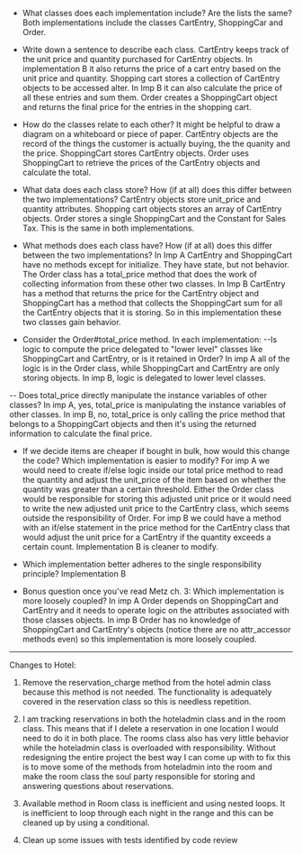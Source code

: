 - What classes does each implementation include? Are the lists the same?
Both implementations include the classes CartEntry, ShoppingCar and Order.

- Write down a sentence to describe each class.
CartEntry keeps track of the unit price and quantity purchased for CartEntry objects.  In implementation B it also returns the price of a cart entry based on the unit price and quantity.
Shopping cart stores a collection of CartEntry objects to be accessed alter. In Imp B it can also calculate the price of all these entries and sum them.
Order creates a ShoppingCart object and returns the final price for the entries in the shopping cart.

- How do the classes relate to each other? It might be helpful to draw a diagram on a whiteboard or piece of paper.
CartEntry objects are the record of the things the customer is actually buying, the the quanity and the price. ShoppingCart stores CartEntry objects. Order uses ShoppingCart to retrieve the prices of the CartEntry objects and calculate the total.

- What data does each class store? How (if at all) does this differ between the two implementations?
CartEntry objects store unit_price and quantity attributes. Shopping cart objects stores an array of CartEntry objects. Order stores a single ShoppingCart and the Constant for Sales Tax.  This is the same in both implementations.

- What methods does each class have? How (if at all) does this differ between the two implementations?
In Imp A CartEntry and ShoppingCart have no methods except for initialize. They have state, but not behavior. The Order class has a total_price method that does the work of collecting information from these other two classes.
In Imp B CartEntry has a method that returns the price for the CartEntry object and ShoppingCart has a method that collects the ShoppingCart sum for all the CartEntry objects that it is storing. So in this implementation these two classes gain behavior.

- Consider the Order#total_price method. In each implementation:
--Is logic to compute the price delegated to "lower level" classes like ShoppingCart and CartEntry, or is it retained in Order?
In imp A all of the logic is in the Order class, while ShoppingCart and CartEntry are only storing objects.
In imp B, logic is delegated to lower level classes.

-- Does total_price directly manipulate the instance variables of other classes?
In imp A, yes, total_price is manipulating the instance variables of other classes.
In imp B, no, total_price is only calling the price method that belongs to a ShoppingCart objects and then it's using the returned information to calculate the final price.

- If we decide items are cheaper if bought in bulk, how would this change the code? Which implementation is easier to modify?
For imp A we would need to create if/else logic inside our total price method to read the quantity and adjust the unit_price of the item based on whether the quantity was greater than a certain threshold. Either the Order class would be responsible for storing this adjusted unit price or it would need to write the new adjusted unit price to the CartEntry class, which seems outside the responsibility of Order.
For imp B we could have a method with an if/else statement in the price method for the CartEntry class that would adjust the unit price for a CartEntry if the quantity exceeds a certain count. Implementation B is cleaner to modify.

- Which implementation better adheres to the single responsibility principle?
Implementation B

- Bonus question once you've read Metz ch. 3: Which implementation is more loosely coupled?
In imp A Order depends on ShoppingCart and CartEntry and it needs to operate logic on the attributes associated with those classes objects. In imp B Order has no knowledge of ShoppingCart and CartEntry's objects (notice there are no attr_accessor methods even) so this implementation is more loosely coupled.

____________________________________________________________________________

Changes to Hotel:
1. Remove the reservation_charge method from the hotel admin class because this method is not needed. The functionality is adequately covered in the reservation class so this is needless repetition.

2. I am tracking reservations in both the hoteladmin class and in the room class. This means that if I delete a reservation in one location I would need to do it in both place. The rooms class also has very little behavior while the hoteladmin class is overloaded with responsibility. Without redesigning the entire project the best way I can come up with to fix this is to move some of the methods from hoteladmin into the room and make the room class the soul party responsible for storing and answering questions about reservations.

3. Available method in Room class is inefficient and using nested loops. It is inefficient to loop through each night in the range and this can be cleaned up by using a conditional.

4. Clean up some issues with tests identified by code review
